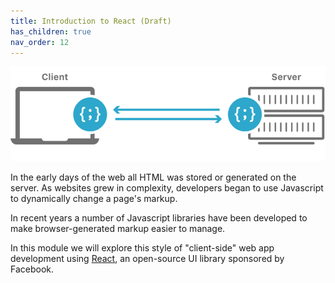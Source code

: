 ```yaml
---
title: Introduction to React (Draft)
has_children: true
nav_order: 12
---
```


![Introduction](client.png)

In the early days of the web all HTML was stored or generated on the server. As websites grew in complexity, developers began to use Javascript to dynamically change a page's markup.

In recent years a number of Javascript libraries have been developed to make browser-generated markup easier to manage.

In this module we will explore this style of "client-side" web app development using [React](https://reactjs.org/), an open-source UI library sponsored by Facebook.
